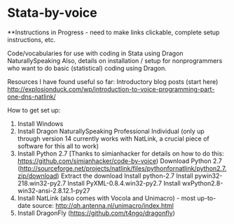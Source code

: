 # Stata-by-voice

**Instructions in Progress - need to make links clickable, complete setup instructions, etc.
 
Code/vocabularies for use with coding in Stata using Dragon NaturallySpeaking
Also, details on installation / setup for nonprogrammers who want to do basic (statistical) coding using Dragon.

Resources I have found useful so far:
Introductory blog posts (start here) http://explosionduck.com/wp/introduction-to-voice-programming-part-one-dns-natlink/


How to get set up:
1) Install Windows 
2) Install Dragon NaturallySpeaking Professional Individual (only up through version 14 currently works with NatLink, a crucial piece of software for this all to work)
3) Install Python 2.7 [Thanks to simianhacker for details on how to do this: https://github.com/simianhacker/code-by-voice)
      Download Python 2.7 (http://sourceforge.net/projects/natlink/files/pythonfornatlink/python2.7.zip/download)
      Extract the download
      Install python-2.7
      Install pywin32-218.win32-py2.7
      Install PyXML-0.8.4.win32-py2.7
      Install wxPython2.8-win32-ansi-2.8.12.1-py27
4) Install NatLink (also comes with Vocola and Unimacro) - most up-to-date source: http://qh.antenna.nl/unimacro/index.html
5) Install DragonFly (https://github.com/t4ngo/dragonfly)
